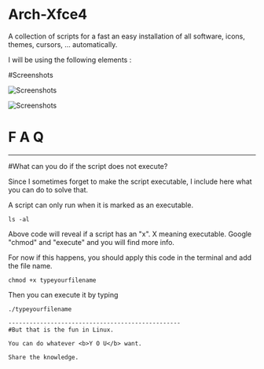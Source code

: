 # Arch-Xfce4

A collection of scripts for a fast an easy installation of all software, icons, themes, cursors, ... automatically.


I will be using the following elements : 

#Screenshots


![Screenshots](https://i.imgur.com/Fflqnr8.png)

![Screenshots](https://i.imgur.com/nfT554I.png)




# F  A  Q
--------------------

#What can you do if the script does not execute?

Since I sometimes forget to make the script executable, I include here what you can do to solve that.

A script can only run when it is marked as an executable.

	ls -al 

Above code will reveal if a script has an "x". X meaning executable.
Google "chmod" and "execute" and you will find more info.

For now if this happens, you should apply this code in the terminal and add the file name.

	chmod +x typeyourfilename

Then you can execute it by typing

	./typeyourfilename

	-------------------------------------------------
	#But that is the fun in Linux.

	You can do whatever <b>Y O U</b> want.

	Share the knowledge.
